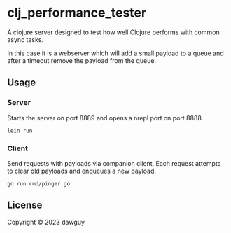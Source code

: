 # clj_performance_tester

A clojure server designed to test how well Clojure performs with common async tasks.

In this case it is a webserver which will add a small payload to a queue and after a timeout remove the payload from the queue.

## Usage

### Server
Starts the server on port 8889 and opens a nrepl port on port 8888.

`lein run`

### Client
Send requests with payloads via companion client. Each request attempts to clear old payloads and enqueues a new payload.

`go run cmd/pinger.go`

## License

Copyright © 2023 dawguy
